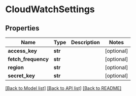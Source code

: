 # CloudWatchSettings

## Properties
| Name                | Type    | Description | Notes      |
| ------------------- | ------- | ----------- | ---------- |
| **access_key**      | **str** |             | [optional] |
| **fetch_frequency** | **str** |             | [optional] |
| **region**          | **str** |             | [optional] |
| **secret_key**      | **str** |             | [optional] |

[[Back to Model list]](../README.md#documentation-for-models) [[Back to API list]](../README.md#documentation-for-api-endpoints) [[Back to README]](../README.md)
